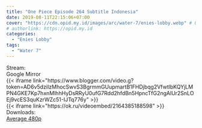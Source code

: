 ```yaml
---
title: "One Piece Episode 264 Subtitle Indonesia"
date: 2019-08-11T22:15:06+07:00
cover: "https://cdn.opid.my.id/images/arc/water-7/enies-lobby.webp" # Optional, cover
# authorlink: https://opid.my.id
categories:
  - "Enies Lobby"
tags:
  - "Water 7"
---
```

<div class="ui menu violet borderless inverted">
  <div class="header item active">
        Stream:
    </div>
  <a class="active item" data-tab="google">
    <i class="google drive icon"></i> Google
  </a>
  <a class="item nounderline" data-tab="mirror">
    <i class="odnoklassniki icon"></i> Mirror
  </a>
</div>
<div class="ui bottom attached tab segment active" style="border:0 !important;" data-tab="google">
 {{< iframe link="https://www.blogger.com/video.g?token=AD6v5dziIzMhocSwvS3BgrmmGUupmartB1FHDjbqg2VfwtlbKQYjLMPN4GKE7Kp7hxnMlhhHyDsRRyU0ufG7Rdd2hfdBn5HpncTfG2ngAlUr2SnLOEj9vcES3quKzrWZc51-IJTq776y" >}}
</div>
<div class="ui bottom attached tab segment" style="border:0 !important;" data-tab="mirror">
{{< iframe link="https://ok.ru/videoembed/2164385188598" >}}
</div>
<div class="ui menu violet borderless inverted">
  <div class="header item active">
        Downloads:
    </div>
  <a class="item nounderline" href="https://ouo.io/zK6wxP" target="_blank" rel="dofollow"><i class="google drive icon"></i>
    Average 480p</a>
</div>